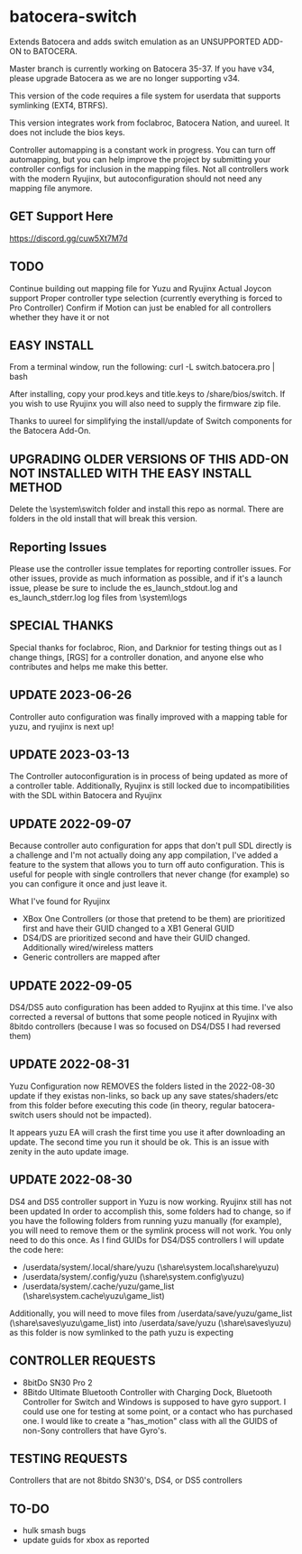 # batocera-switch
Extends Batocera and adds switch emulation as an UNSUPPORTED ADD-ON to BATOCERA.  

Master branch is currently working on Batocera 35-37. If you have v34, please upgrade Batocera as we are no longer supporting v34.

This version of the code requires a file system for userdata that supports symlinking (EXT4, BTRFS).  

This version integrates work from foclabroc, Batocera Nation, and uureel.  It does not include the bios keys.  

Controller automapping is a constant work in progress.  You can turn off automapping, but you can help improve the project by submitting your controller configs for inclusion in the mapping files.  Not all controllers work with the modern Ryujinx, but autoconfiguration should not need any mapping file anymore.  

## GET Support Here
https://discord.gg/cuw5Xt7M7d

## TODO
Continue building out mapping file for Yuzu and Ryujinx
Actual Joycon support
Proper controller type selection (currently everything is forced to Pro Controller)
Confirm if Motion can just be enabled for all controllers whether they have it or not

## EASY INSTALL
From a terminal window, run the following:
curl -L switch.batocera.pro | bash

After installing, copy your prod.keys and title.keys to /share/bios/switch.  If you wish to use Ryujinx you will also need to supply the firmware zip file.

Thanks to uureel for simplifying the install/update of Switch components for the Batocera Add-On.  

## UPGRADING OLDER VERSIONS OF THIS ADD-ON NOT INSTALLED WITH THE EASY INSTALL METHOD
Delete the \system\switch folder and install this repo as normal.  There are folders in the old install that will break this version.  

## Reporting Issues
Please use the controller issue templates for reporting controller issues.  For other issues, provide as much information as possible, and if it's a launch issue, please be sure to include the es_launch_stdout.log and es_launch_stderr.log log files from \system\logs

## SPECIAL THANKS
Special thanks for foclabroc, Rion, and Darknior for testing things out as I change things, [RGS] for a controller donation, and anyone else who contributes and helps me make this better. 

## UPDATE 2023-06-26
Controller auto configuration was finally improved with a mapping table for yuzu, and ryujinx is next up!

## UPDATE 2023-03-13
The Controller autoconfiguration is in process of being updated as more of a controller table.  Additionally, Ryujinx is still locked due to incompatibilities with the SDL within Batocera and Ryujinx  

## UPDATE 2022-09-07
Because controller auto configuration for apps that don't pull SDL directly is a challenge and I'm not actually doing any app compilation, I've added a feature to the system that allows you to turn off auto configuration.  This is useful for people with single controllers that never change (for example) so you can configure it once and just leave it.

What I've found for Ryujinx
- XBox One Controllers (or those that pretend to be them) are prioritized first and have their GUID changed to a XB1 General GUID
- DS4/DS are prioritized second and have their GUID changed.  Additionally wired/wireless matters
- Generic controllers are mapped after

## UPDATE 2022-09-05
DS4/DS5 auto configuration has been added to Ryujinx at this time.  I've also corrected a reversal of buttons that some people noticed in Ryujinx with 8bitdo controllers (because I was so focused on DS4/DS5 I had reversed them)

## UPDATE 2022-08-31
Yuzu Configuration now REMOVES the folders listed in the 2022-08-30 update if they existas non-links, so back up any save states/shaders/etc from this folder before executing this code (in theory, regular batocera-switch users should not be impacted).

It appears yuzu EA will crash the first time you use it after downloading an update.  The second time you run it should be ok.  This is an issue with zenity in the auto update image.  

## UPDATE 2022-08-30
DS4 and DS5 controller support in Yuzu is now working.  Ryujinx still has not been updated  In order to accomplish this, some folders had to change, so if you have the following folders from running yuzu manually (for example), you will need to remove them or the symlink process will not work.  You only need to do this once.  As I find GUIDs for DS4/DS5 controllers I will update the code here:
- /userdata/system/.local/share/yuzu (\share\system\.local\share\yuzu)
- /userdata/system/.config/yuzu (\share\system\.config\yuzu)
- /userdata/system/.cache/yuzu/game_list (\share\system\.cache\yuzu\game_list)

Additionally, you will need to move files from /userdata/save/yuzu/game_list (\share\saves\yuzu\game_list) into /userdata/save/yuzu (\share\saves\yuzu) as this folder is now symlinked to the path yuzu is expecting

## CONTROLLER REQUESTS
- 8bitDo SN30 Pro 2
- 8Bitdo Ultimate Bluetooth Controller with Charging Dock, Bluetooth Controller for Switch and Windows is supposed to have gyro support.  I could use one for testing at some point, or a contact who has purchased one.  I would like to create a "has_motion" class with all the GUIDS of non-Sony controllers that have Gyro's.

## TESTING REQUESTS
Controllers that are not 8bitdo SN30's, DS4, or DS5 controllers

## TO-DO
- hulk smash bugs
- update guids for xbox as reported
